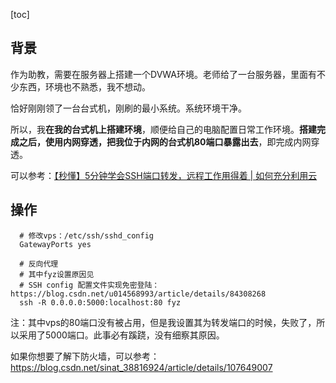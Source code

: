 [toc]

## 背景

作为助教，需要在服务器上搭建一个DVWA环境。老师给了一台服务器，里面有不少东西，环境也不熟悉，我不想动。

恰好刚刚领了一台台式机，刚刷的最小系统。系统环境干净。

所以，我**在我的台式机上搭建环境**，顺便给自己的电脑配置日常工作环境。**搭建完成之后，使用内网穿透，把我位于内网的台式机80端口暴露出去**，即完成内网穿透。

可以参考：[【秒懂】5分钟学会SSH端口转发，远程工作用得着 | 如何充分利用云](https://www.bilibili.com/video/BV1C7411P7Er?p=2)



## 操作

```shell
  # 修改vps：/etc/ssh/sshd_config
  GatewayPorts yes
  
  # 反向代理
  # 其中fyz设置原因见
  # SSH config 配置文件实现免密登陆：https://blog.csdn.net/u014568993/article/details/84308268
  ssh -R 0.0.0.0:5000:localhost:80 fyz
```

注：其中vps的80端口没有被占用，但是我设置其为转发端口的时候，失败了，所以采用了5000端口。此事必有蹊跷，没有细察其原因。

如果你想要了解下防火墙，可以参考：https://blog.csdn.net/sinat_38816924/article/details/107649007

